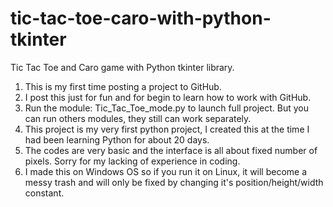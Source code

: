 # tic-tac-toe-caro-with-python-tkinter
Tic Tac Toe and Caro game with Python tkinter library.

1. This is my first time posting a project to GitHub.
2. I post this just for fun and for begin to learn how to work with GitHub.
3. Run the module: Tic_Tac_Toe_mode.py to launch full project. But you can run others modules, they still can work separately.
4. This project is my very first python project, I created this at the time I had been learning Python for about 20 days.
5. The codes are very basic and the interface is all about fixed number of pixels. Sorry for my lacking of experience in coding.
6. I made this on Windows OS so if you run it on Linux, it will become a messy trash and will only be fixed by changing it's position/height/width constant.
